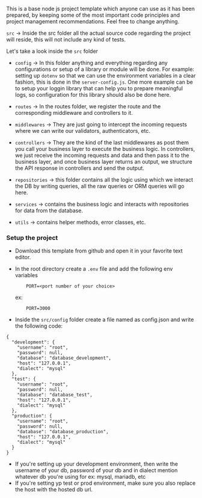 This is a base node js project template which anyone can use as it has been prepared, by keeping some of the most important code principles and project management recommendations. Feel free to change anything.


`src` -> Inside the src folder all the actual source code regarding the project will reside, this will not include any kind of tests.

Let's take a look inside the `src` folder

- `config` -> In this folder anything and everything regarding any configurations or setup of a library or module will be done. For example: setting up `dotenv` so that we can use the environment variables in a clear fashion, this is done in the `server-config.js`. One more example can be to setup your loggin library that can help you to prepare meaningful logs, so configuration for this library should also be done here.

- `routes` -> In the routes folder, we register the route and the corresponding middleware and controllers to it.

- `middlewares` -> They are just going to intercept the incoming requests where we can write our validators, authenticators, etc.

- `controllers` -> They are the kind of the last middlewares as post them you call your business layer to execute the business logic. In controllers, we just receive the incoming requests and data and then pass it to the business layer, and once business layer returns an output, we structure the API response in controllers and send the output.

- `repositories` -> this folder contains all the logic using which we interact the DB by writing queries, all the raw queries or ORM queries will go here.

- `services` -> contains the business logic and interacts with repositories for data from the database.

- `utils` -> contains helper methods, error classes, etc.


### Setup the project

- Download this template from github and open it in your favorite text editor.
- In the root directory create a `.env` file and add the following env variables
    ```
        PORT=<port number of your choice>
    ```
    ex:
    ```
        PORT=3000
    ```

- Inside the `src/config` folder create a file named as config.json and write the following code:
```
{
  "development": {
    "username": "root",
    "password": null,
    "database": "database_development",
    "host": "127.0.0.1",
    "dialect": "mysql"
  },
  "test": {
    "username": "root",
    "password": null,
    "database": "database_test",
    "host": "127.0.0.1",
    "dialect": "mysql"
  },
  "production": {
    "username": "root",
    "password": null,
    "database": "database_production",
    "host": "127.0.0.1",
    "dialect": "mysql"
  }
}
```
- If you're setting up your development environment, then write the username of your db, password of your db and in dialect mention whatever db you're using for ex:
mysql, mariadb, etc
- If you're setting yp test or prod environment, make sure you also replace the host with the hosted db url.